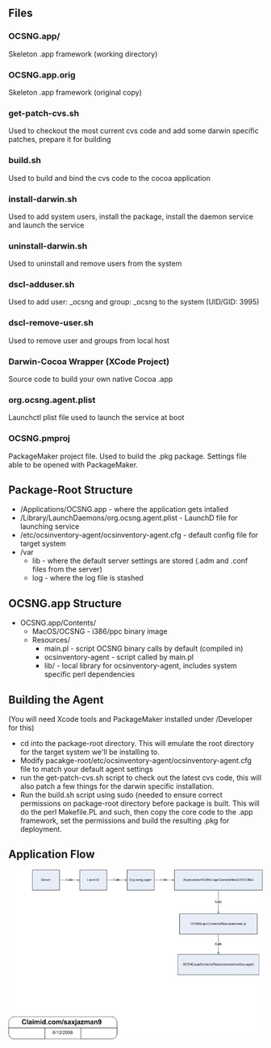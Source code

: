 ## Files

### **OCSNG.app/**

Skeleton .app framework (working directory)

### **OCSNG.app.orig**

Skeleton .app framework (original copy)

### **get-patch-cvs.sh**

Used to checkout the most current cvs code and add some darwin specific patches, prepare it for building

### **build.sh**

Used to build and bind the cvs code to the cocoa application

### **install-darwin.sh**

Used to add system users, install the package, install the daemon service and launch the service

### **uninstall-darwin.sh**

Used to uninstall and remove users from the system

### **dscl-adduser.sh**

Used to add user: _ocsng and group: _ocsng to the system (UID/GID: 3995)

### **dscl-remove-user.sh**

Used to remove user and groups from local host

### **Darwin-Cocoa Wrapper (XCode Project)**

Source code to build your own native Cocoa .app

### **org.ocsng.agent.plist**

Launchctl plist file used to launch the service at boot

### **OCSNG.pmproj**

PackageMaker project file. Used to build the .pkg package. Settings file able to be opened with PackageMaker.

## Package-Root Structure

* /Applications/OCSNG.app - where the application gets intalled
* /Library/LaunchDaemons/org.ocsng.agent.plist - LaunchD file for launching service
* /etc/ocsinventory-agent/ocsinventory-agent.cfg - default config file for target system
* /var
    * lib - where the default server settings are stored (.adm and .conf files from the server)
    * log - where the log file is stashed

## OCSNG.app Structure

* OCSNG.app/Contents/
    * MacOS/OCSNG - i386/ppc binary image
    * Resources/
        * main.pl - script OCSNG binary calls by default (compiled in)
        * ocsinventory-agent - script called by main.pl
        * lib/ - local library for ocsinventory-agent, includes system specific perl dependencies

## Building the Agent

(You will need Xcode tools and PackageMaker installed under /Developer for this)

* cd into the package-root directory. This will emulate the root directory for the target system we'll
be installing to.
* Modify pacakge-root/etc/ocsinventory-agent/ocsinventory-agent.cfg file to match your default agent
settings
* run the get-patch-cvs.sh script to check out the latest cvs code, this will also patch a few things
for the darwin specific installation.
* Run the build.sh script using sudo (needed to ensure correct permissions on package-root directory
before package is built. This will do the perl Makefile.PL and such, then copy the core code to the
.app framework, set the permissions and build the resulting .pkg for deployment.

## Application Flow

![Diagramm](../../img/server/schema/app.jpg)
